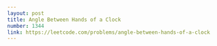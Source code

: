 ```yaml
---
layout: post
title: Angle Between Hands of a Clock
number: 1344
link: https://leetcode.com/problems/angle-between-hands-of-a-clock
---
```

